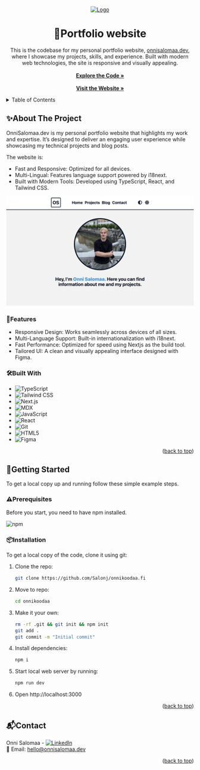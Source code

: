 <a name="readme-top"></a>

<!-- PROJECT LOGO -->
<br />
<div align="center">
  <a href="https://github.com/Salonj/onnikoodaa.fi">
    <img src="src/app/favicon.ico" alt="Logo" width="80" height="80">
  </a>

  <h1 align="center">🚀Portfolio website</h1>

  <p align="center">
    This is the codebase for my personal portfolio website, <a href="https://onnisalomaa.dev">onnisalomaa.dev</a>, where I showcase my projects, skills, and experience. Built with modern web technologies, the site is responsive and visually appealing.
    <br />
    <br />
    <a href="https://github.com/Salonj/onnisalomaa.dev"><strong>Explore the Code »</strong></a>
    <br />
    <br />
    <a href="https://onnisalomaa.dev"><strong>Visit the Website »</strong></a>
  </p>
</div>

<!-- TABLE OF CONTENTS -->
<details>
  <summary>Table of Contents</summary>
  <ol>
    <li>
      <a href="#about-the-project">About The Project</a>
      <ul>
        <li><a href="#features">Features</a></li>
        <li><a href="#built-with">Built With</a></li>
      </ul>
    </li>
    <li>
      <a href="#getting-started">Getting Started</a>
      <ul>
        <li><a href="#prerequisites">Prerequisites</a></li>
        <li><a href="#installation">Installation</a></li>
      </ul>
    </li>
    <li><a href="#contact">Contact</a></li>
  </ol>
</details>

<!-- ABOUT THE PROJECT -->

## ✨About The Project

OnniSalomaa.dev is my personal portfolio website that highlights my work and expertise. It’s designed to deliver an engaging user experience while showcasing my technical projects and blog posts.

The website is:

- Fast and Responsive: Optimized for all devices.
- Multi-Lingual: Features language support powered by i18next.
- Built with Modern Tools: Developed using TypeScript, React, and Tailwind CSS.

[![Product Name Screen Shot][product-screenshot]](https://onnikoodaa.fi)

### 🌟Features

- Responsive Design: Works seamlessly across devices of all sizes.
- Multi-Language Support: Built-in internationalization with i18next.
- Fast Performance: Optimized for speed using Nextjs as the build tool.
- Tailored UI: A clean and visually appealing interface designed with Figma.

<!-- BUILT WITH -->

### 🛠️Built With

- ![TypeScript](https://img.shields.io/badge/TypeScript-%23007ACC.svg?style=flat-square&logo=typescript&logoColor=white)
- ![Tailwind CSS](https://img.shields.io/badge/Tailwind_CSS-%2306B6D4.svg?style=flat-square&logo=tailwind-css&logoColor=white)
- ![Next.js](https://img.shields.io/badge/Next.js-%23000000.svg?style=flat-square&logo=next.js&logoColor=white)
- ![MDX](https://img.shields.io/badge/MDX-%23fcb32c.svg?style=flat-square&logo=mdx&logoColor=white)
- ![JavaScript](https://img.shields.io/badge/JavaScript-%23F7DF1E.svg?style=flat-square&logo=javascript&logoColor=black)
- ![React](https://img.shields.io/badge/React-%2361DAFB.svg?style=flat-square&logo=react&logoColor=black)
- ![Git](https://img.shields.io/badge/Git-%23F05032.svg?style=flat-square&logo=git&logoColor=white)
- ![HTML5](https://img.shields.io/badge/HTML5-%23E34F26.svg?style=flat-square&logo=html5&logoColor=white)
- ![Figma](https://img.shields.io/badge/Figma-%23F24E1E.svg?style=flat-square&logo=figma&logoColor=white)

<p align="right">(<a href="#readme-top">back to top</a>)</p>

<!-- GETTING STARTED -->

## 🤸Getting Started

To get a local copy up and running follow these simple example steps.

<!-- Prerequisities -->

### ⚠️Prerequisites

Before you start, you need to have npm installed.

![npm](https://img.shields.io/badge/npm-%23CB3837.svg?style=flat-square&logo=npm&logoColor=white)

<!-- INSTALLATION -->

### 📦Installation

To get a local copy of the code, clone it using git:

1. Clone the repo:
   ```sh
   git clone https://github.com/Salonj/onnikoodaa.fi
   ```
2. Move to repo:
   ```sh
   cd onnikoodaa
   ```
3. Make it your own:
   ```sh
   rm -rf .git && git init && npm init
   git add .
   git commit -m "Initial commit"
   ```
4. Install dependencies:
   ```sh
   npm i
   ```
5. Start local web server by running:
   ```sh
   npm run dev
   ```
6. Open http://localhost:3000

<p align="right">(<a href="#readme-top">back to top</a>)</p>

<!-- CONTACT -->

## 📬Contact

Onni Salomaa - [![LinkedIn](https://img.shields.io/badge/LinkedIn-%230A66C2.svg?style=flat-square&logo=linkedin&logoColor=white)](https://linkedin.com/in/onnisalomaa)  
📧 Email: [hello@onnisalomaa.dev](mailto:hello@onnisalomaa.dev)

<p align="right">(<a href="#readme-top">back to top</a>)</p>

<!-- IMAGES -->

[product-screenshot]: public/projects/portfolio.png
